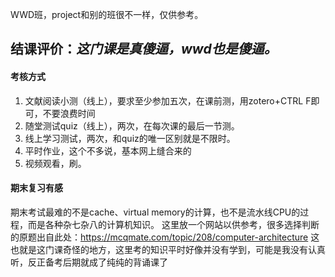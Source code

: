 WWD班，project和别的班很不一样，仅供参考。
## 结课评价：*这门课是真傻逼，wwd也是傻逼。*
#### 考核方式
1. 文献阅读小测（线上），要求至少参加五次，在课前测，用zotero+CTRL F即可，不要浪费时间
2. 随堂测试quiz（线上），两次，在每次课的最后一节测。
3. 线上学习测试，两次，和quiz的唯一区别就是不限时。
4. 平时作业，这个不多说，基本网上缝合来的
5. 视频观看，刷。
#### 期末复习有感
期末考试最难的不是cache、virtual memory的计算，也不是流水线CPU的过程，而是各种杂七杂八的计算机知识。
这里放一个网站以供参考，很多选择判断的原题出自此处：https://mcqmate.com/topic/208/computer-architecture
这也就是这门课奇怪的地方，这里考的知识平时好像并没有学到，可能是我没有认真听，反正备考后期就成了纯纯的背诵课了
